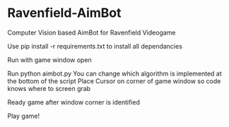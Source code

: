 # Ravenfield-AimBot
Computer Vision based AimBot for Ravenfield Videogame

Use pip install -r requirements.txt to install all dependancies

Run with game window open

Run python aimbot.py
    You can change which algorithm is implemented at the bottom of the script
Place Cursor on corner of game window so code knows where to screen grab

Ready game after window corner is identified

Play game! 
